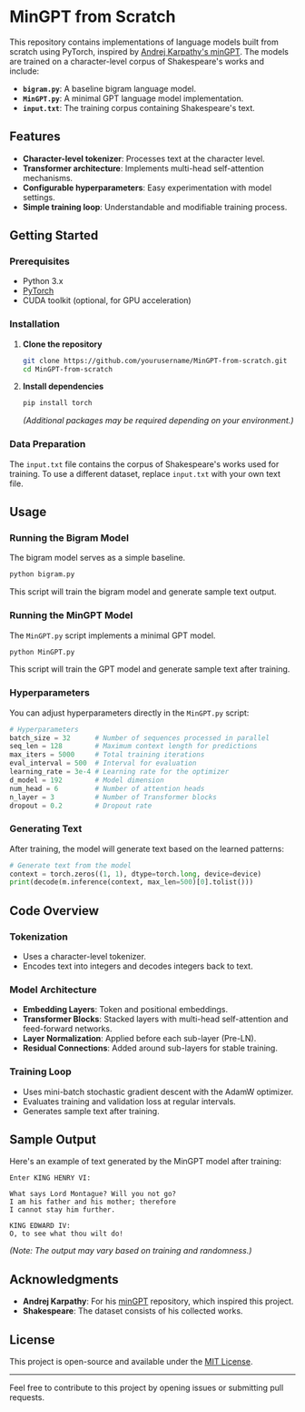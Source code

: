 # MinGPT from Scratch

This repository contains implementations of language models built from scratch using PyTorch, inspired by [Andrej Karpathy's minGPT](https://github.com/karpathy/minGPT). The models are trained on a character-level corpus of Shakespeare's works and include:

- **`bigram.py`**: A baseline bigram language model.
- **`MinGPT.py`**: A minimal GPT language model implementation.
- **`input.txt`**: The training corpus containing Shakespeare's text.

## Features

- **Character-level tokenizer**: Processes text at the character level.
- **Transformer architecture**: Implements multi-head self-attention mechanisms.
- **Configurable hyperparameters**: Easy experimentation with model settings.
- **Simple training loop**: Understandable and modifiable training process.

## Getting Started

### Prerequisites

- Python 3.x
- [PyTorch](https://pytorch.org/get-started/locally/)
- CUDA toolkit (optional, for GPU acceleration)

### Installation

1. **Clone the repository**

   ```bash
   git clone https://github.com/yourusername/MinGPT-from-scratch.git
   cd MinGPT-from-scratch
   ```

2. **Install dependencies**

   ```bash
   pip install torch
   ```

   *(Additional packages may be required depending on your environment.)*

### Data Preparation

The `input.txt` file contains the corpus of Shakespeare's works used for training. To use a different dataset, replace `input.txt` with your own text file.

## Usage

### Running the Bigram Model

The bigram model serves as a simple baseline.

```bash
python bigram.py
```

This script will train the bigram model and generate sample text output.

### Running the MinGPT Model

The `MinGPT.py` script implements a minimal GPT model.

```bash
python MinGPT.py
```

This script will train the GPT model and generate sample text after training.

### Hyperparameters

You can adjust hyperparameters directly in the `MinGPT.py` script:

```python
# Hyperparameters
batch_size = 32      # Number of sequences processed in parallel
seq_len = 128        # Maximum context length for predictions
max_iters = 5000     # Total training iterations
eval_interval = 500  # Interval for evaluation
learning_rate = 3e-4 # Learning rate for the optimizer
d_model = 192        # Model dimension
num_head = 6         # Number of attention heads
n_layer = 3          # Number of Transformer blocks
dropout = 0.2        # Dropout rate
```

### Generating Text

After training, the model will generate text based on the learned patterns:

```python
# Generate text from the model
context = torch.zeros((1, 1), dtype=torch.long, device=device)
print(decode(m.inference(context, max_len=500)[0].tolist()))
```

## Code Overview

### Tokenization

- Uses a character-level tokenizer.
- Encodes text into integers and decodes integers back to text.

### Model Architecture

- **Embedding Layers**: Token and positional embeddings.
- **Transformer Blocks**: Stacked layers with multi-head self-attention and feed-forward networks.
- **Layer Normalization**: Applied before each sub-layer (Pre-LN).
- **Residual Connections**: Added around sub-layers for stable training.

### Training Loop

- Uses mini-batch stochastic gradient descent with the AdamW optimizer.
- Evaluates training and validation loss at regular intervals.
- Generates sample text after training.

## Sample Output

Here's an example of text generated by the MinGPT model after training:

```
Enter KING HENRY VI:

What says Lord Montague? Will you not go?
I am his father and his mother; therefore
I cannot stay him further.

KING EDWARD IV:
O, to see what thou wilt do!
```

*(Note: The output may vary based on training and randomness.)*

## Acknowledgments

- **Andrej Karpathy**: For his [minGPT](https://github.com/karpathy/minGPT) repository, which inspired this project.
- **Shakespeare**: The dataset consists of his collected works.

## License

This project is open-source and available under the [MIT License](LICENSE).

---

Feel free to contribute to this project by opening issues or submitting pull requests.